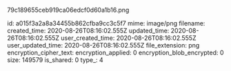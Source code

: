 79c189655ceb919ca06edcf0d60a1b16.png

id: a015f3a2a8a34455b862cfba9cc3c5f7
mime: image/png
filename: 
created_time: 2020-08-26T08:16:02.555Z
updated_time: 2020-08-26T08:16:02.555Z
user_created_time: 2020-08-26T08:16:02.555Z
user_updated_time: 2020-08-26T08:16:02.555Z
file_extension: png
encryption_cipher_text: 
encryption_applied: 0
encryption_blob_encrypted: 0
size: 149579
is_shared: 0
type_: 4